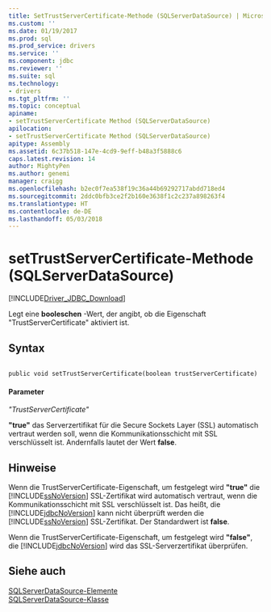 ```yaml
---
title: SetTrustServerCertificate-Methode (SQLServerDataSource) | Microsoft Docs
ms.custom: ''
ms.date: 01/19/2017
ms.prod: sql
ms.prod_service: drivers
ms.service: ''
ms.component: jdbc
ms.reviewer: ''
ms.suite: sql
ms.technology:
- drivers
ms.tgt_pltfrm: ''
ms.topic: conceptual
apiname:
- setTrustServerCertificate Method (SQLServerDataSource)
apilocation:
- setTrustServerCertificate Method (SQLServerDataSource)
apitype: Assembly
ms.assetid: 6c37b518-147e-4cd9-9eff-b48a3f5888c6
caps.latest.revision: 14
author: MightyPen
ms.author: genemi
manager: craigg
ms.openlocfilehash: b2ec0f7ea538f19c36a44b69292717abdd718ed4
ms.sourcegitcommit: 2ddc0bfb3ce2f2b160e3638f1c2c237a898263f4
ms.translationtype: HT
ms.contentlocale: de-DE
ms.lasthandoff: 05/03/2018
---
```

# <a name="settrustservercertificate-method-sqlserverdatasource"></a>setTrustServerCertificate-Methode (SQLServerDataSource)
[!INCLUDE[Driver_JDBC_Download](../../../includes/driver_jdbc_download.md)]

  Legt eine **booleschen** -Wert, der angibt, ob die Eigenschaft "TrustServerCertificate" aktiviert ist.  
  
## <a name="syntax"></a>Syntax  
  
```  
  
public void setTrustServerCertificate(boolean trustServerCertificate)  
```  
  
#### <a name="parameters"></a>Parameter  
 *"TrustServerCertificate"*  
  
 **"true"** das Serverzertifikat für die Secure Sockets Layer (SSL) automatisch vertraut werden soll, wenn die Kommunikationsschicht mit SSL verschlüsselt ist. Andernfalls lautet der Wert **false**.  
  
## <a name="remarks"></a>Hinweise  
 Wenn die TrustServerCertificate-Eigenschaft, um festgelegt wird **"true"** die [!INCLUDE[ssNoVersion](../../../includes/ssnoversion_md.md)] SSL-Zertifikat wird automatisch vertraut, wenn die Kommunikationsschicht mit SSL verschlüsselt ist. Das heißt, die [!INCLUDE[jdbcNoVersion](../../../includes/jdbcnoversion_md.md)] kann nicht überprüft werden die [!INCLUDE[ssNoVersion](../../../includes/ssnoversion_md.md)] SSL-Zertifikat. Der Standardwert ist **false**.  
  
 Wenn die TrustServerCertificate-Eigenschaft, um festgelegt wird **"false"**, die [!INCLUDE[jdbcNoVersion](../../../includes/jdbcnoversion_md.md)] wird das SSL-Serverzertifikat überprüfen.  
  
## <a name="see-also"></a>Siehe auch  
 [SQLServerDataSource-Elemente](../../../connect/jdbc/reference/sqlserverdatasource-members.md)   
 [SQLServerDataSource-Klasse](../../../connect/jdbc/reference/sqlserverdatasource-class.md)  
  
  
